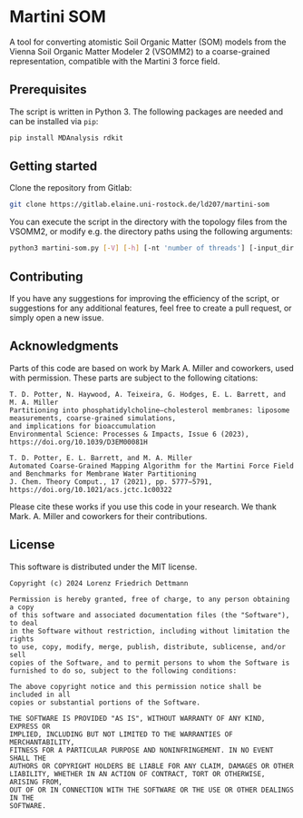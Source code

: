 # Martini SOM

A tool for converting atomistic Soil Organic Matter (SOM) models from the Vienna Soil Organic Matter Modeler 2 (VSOMM2) to a coarse-grained representation, compatible with the Martini 3 force field.

## Prerequisites

The script is written in Python 3. The following packages are needed and can be installed via `pip`:
```bash
pip install MDAnalysis rdkit
```

## Getting started

Clone the repository from Gitlab:
```bash
git clone https://gitlab.elaine.uni-rostock.de/ld207/martini-som
```
You can execute the script in the directory with the topology files from the VSOMM2, or modify e.g. the directory paths
using the following arguments:
```bash
python3 martini-som.py [-V] [-h] [-nt 'number of threads'] [-input_dir 'input directory'] [-output_dir 'output directory'] [-n_confs 'number of conformers'] [-map '"cog" or "com" mapping'] [-parametrize '(yes/no) parametrize the molecules, or only output mapped structure file']
```

## Contributing
If you have any suggestions for improving the efficiency of the script, or suggestions for any additional features, feel free to create a pull request, or simply open a new issue.

## Acknowledgments
Parts of this code are based on work by Mark A. Miller and coworkers, used with permission.
These parts are subject to the following citations:

    T. D. Potter, N. Haywood, A. Teixeira, G. Hodges, E. L. Barrett, and M. A. Miller
    Partitioning into phosphatidylcholine–cholesterol membranes: liposome measurements, coarse-grained simulations, 
    and implications for bioaccumulation
    Environmental Science: Processes & Impacts, Issue 6 (2023), https://doi.org/10.1039/D3EM00081H 
    
    T. D. Potter, E. L. Barrett, and M. A. Miller
    Automated Coarse-Grained Mapping Algorithm for the Martini Force Field and Benchmarks for Membrane Water Partitioning
    J. Chem. Theory Comput., 17 (2021), pp. 5777−5791, https://doi.org/10.1021/acs.jctc.1c00322

Please cite these works if you use this code in your research.
We thank Mark. A. Miller and coworkers for their contributions.

## License
This software is distributed under the MIT license.

    Copyright (c) 2024 Lorenz Friedrich Dettmann
    
    Permission is hereby granted, free of charge, to any person obtaining a copy
    of this software and associated documentation files (the "Software"), to deal
    in the Software without restriction, including without limitation the rights
    to use, copy, modify, merge, publish, distribute, sublicense, and/or sell
    copies of the Software, and to permit persons to whom the Software is
    furnished to do so, subject to the following conditions:
    
    The above copyright notice and this permission notice shall be included in all
    copies or substantial portions of the Software.
    
    THE SOFTWARE IS PROVIDED "AS IS", WITHOUT WARRANTY OF ANY KIND, EXPRESS OR
    IMPLIED, INCLUDING BUT NOT LIMITED TO THE WARRANTIES OF MERCHANTABILITY,
    FITNESS FOR A PARTICULAR PURPOSE AND NONINFRINGEMENT. IN NO EVENT SHALL THE
    AUTHORS OR COPYRIGHT HOLDERS BE LIABLE FOR ANY CLAIM, DAMAGES OR OTHER
    LIABILITY, WHETHER IN AN ACTION OF CONTRACT, TORT OR OTHERWISE, ARISING FROM,
    OUT OF OR IN CONNECTION WITH THE SOFTWARE OR THE USE OR OTHER DEALINGS IN THE
    SOFTWARE.